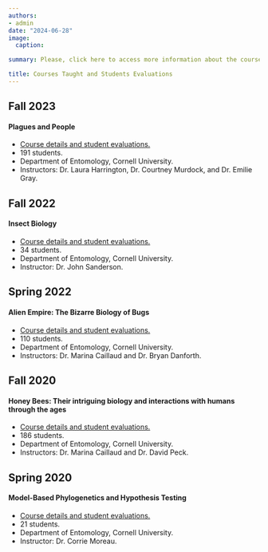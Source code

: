 ```yaml
---
authors:
- admin
date: "2024-06-28"
image:
  caption:

summary: Please, click here to access more information about the courses I have taught as a Graduate Teaching Assistant and to read a summary of my student evaluations.

title: Courses Taught and Students Evaluations
---
```


## Fall 2023
#### Plagues and People
 - [Course details and student evaluations.](/teaching_portfolio/grad_TA/2023F_PnP.pdf)
 - 191 students. 
 - Department of Entomology, Cornell University. 
 - Instructors: Dr. Laura Harrington, Dr. Courtney Murdock, and Dr. Emilie Gray.

## Fall 2022
#### Insect Biology
 - [Course details and student evaluations.](/teaching_portfolio/grad_TA/2022F_IB.pdf)
 - 34 students. 
 - Department of Entomology, Cornell University. 
 - Instructor: Dr. John Sanderson.

## Spring 2022
#### Alien Empire: The Bizarre Biology of Bugs
 - [Course details and student evaluations.](/teaching_portfolio/grad_TA/2022S_AE.pdf)
 - 110 students.
 - Department of Entomology, Cornell University. 
 - Instructors: Dr. Marina Caillaud and Dr. Bryan Danforth.

## Fall 2020
#### Honey Bees: Their intriguing biology and interactions with humans through the ages
 - [Course details and student evaluations.](/teaching_portfolio/grad_TA/2020F_HB.pdf)
 - 186 students. 
 - Department of Entomology, Cornell University. 
 - Instructors: Dr. Marina Caillaud and Dr. David Peck.

## Spring 2020
#### Model-Based Phylogenetics and Hypothesis Testing
 - [Course details and student evaluations.](/teaching_portfolio/grad_TA/2020S_MBP.pdf)
 - 21 students. 
 - Department of Entomology, Cornell University.
 - Instructor: Dr. Corrie Moreau.
